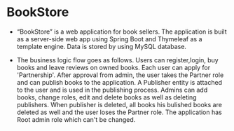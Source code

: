 # BookStore #
- “BookStore” is a web application for book sellers. The application is built as a server-side web app using Spring Boot and Thymeleaf as a template engine. Data is stored by using MySQL database. 

- The business logic flow goes as follows. Users can register,login, buy books and leave reviews on owned books. Each user can apply for 'Partnership'. After approval from admin, the user takes the Partner role and can publish books to the application. A Publisher entity is attached to the user and is used in the publishing process. Admins can add books, change roles, edit and delete books as well as deleting publishers. When publisher is deleted, all books his bulished books are deleted as well and the user loses the Partner role. The application has Root admin role which can't be changed.
 
